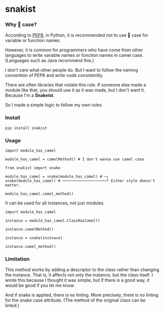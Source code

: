 # snakist

### Why 🐍 case?

According to [PEP8](https://www.python.org/dev/peps/pep-0008/), in Python, it is recommended not to use 🐪 case for variable or function names. 

However, it is common for programmers who have come from other languages to write variable names or function names in camel case. (Languages such as Java recommend this.) 

I don't care what other people do. But I want to follow the naming convention of PEP8 and write code consistently. 

There are often libraries that violate this rule. If someone else made a module like that, you should use it as it was made, but I don't want it. Because I'm a **Snakeist**.

So I made a simple logic to follow my own rules.

### Install

```
pip install snakist
```

### Usage

```
import module_has_camel

module_has_camel = camelMethod() # I don't wanna use camel case

from snakist import snake

module_has_camel = snake(module_has_camel) # ─┐
snake(module_has_camel) # ────────────────────┴ Either style doesn't matter.

module_has_camel.camel_method()
```

It can be used for all instances, not just modules.

```
import module_has_camel

instance = module_has_camel.ClassHasCamel()

instance.camelMethod()

instance = snake(instnace)

instance.camel_method()
```

### Limitation

This method works by adding a descriptor to the class rather than changing the instance. That is, it affects not only the instance, but the class itself. I wrote this because I thought it was simple, but if there is a good way, it would be good if you let me know.

And if snake is applied, there is no linting. More precisely, there is no linting for the snake case attribute. (The method of the original class can be linted.)